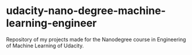 # udacity-nano-degree-machine-learning-engineer
Repository of my projects made for the Nanodegree course in Engineering of Machine Learning of Udacity.
